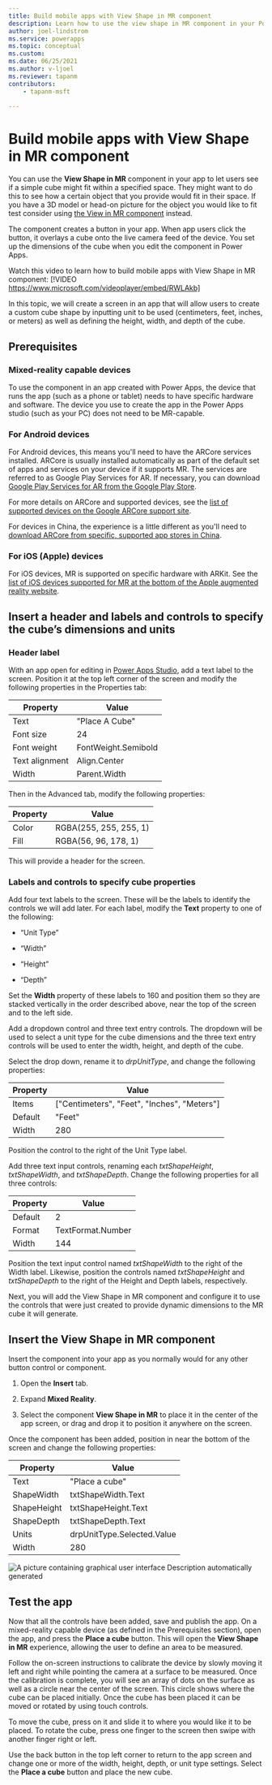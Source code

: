 ```yaml
---
title: Build mobile apps with View Shape in MR component
description: Learn how to use the view shape in MR component in your Power Apps.
author: joel-lindstrom
ms.service: powerapps
ms.topic: conceptual
ms.custom: 
ms.date: 06/25/2021
ms.author: v-ljoel
ms.reviewer: tapanm
contributors:
    - tapanm-msft
  
---
```


# Build mobile apps with View Shape in MR component

You can use the **View Shape in MR** component in your app to let users see if a simple cube might fit within a specified space. They might want to do this to see how a certain object that you provide would fit in their space. If you have a 3D model or head-on picture for the object you would like to fit test consider using [the View in MR component](https://docs.microsoft.com/en-us/powerapps/maker/canvas-apps/mixed-reality-component-view-mr) instead.

The component creates a button in your app. When app users click the button, it overlays a cube onto the live camera feed of the device. You set up the dimensions of the cube when you edit the component in Power Apps.

Watch this video to learn how to build mobile apps with View Shape in MR component:
[!VIDEO https://www.microsoft.com/videoplayer/embed/RWLAkb]

In this topic, we will create a screen in an app that will allow users to create a custom cube shape by inputting unit to be used (centimeters, feet, inches, or meters) as well as defining the height, width, and depth of the cube.

## Prerequisites

### Mixed-reality capable devices

To use the component in an app created with Power Apps, the device that runs the app (such as a phone or tablet) needs to have specific hardware and software. The device you use to create the app in the Power Apps studio (such as your PC) does not need to be MR-capable.

### For Android devices

For Android devices, this means you'll need to have the ARCore services installed. ARCore is usually installed automatically as part of the default set of apps and services on your device if it supports MR. The services are referred to as Google Play Services for AR. If necessary, you can download [Google Play Services for AR from the Google Play Store](https://play.google.com/store/apps/details?id=com.google.ar.core).

For more details on ARCore and supported devices, see the [list of supported devices on the Google ARCore support site](https://developers.google.com/ar/discover/supported-devices#android_play).

For devices in China, the experience is a little different as you'll need to [download ARCore from specific, supported app stores in China](https://developers.google.com/ar/discover/supported-devices#android_china).

### For iOS (Apple) devices

For iOS devices, MR is supported on specific hardware with ARKit. See the [list of iOS devices supported for MR at the bottom of the Apple augmented reality website](https://www.apple.com/augmented-reality/).

## Insert a header and labels and controls to specify the cube’s dimensions and units

### Header label

With an app open for editing in [Power Apps Studio](https://create.powerapps.com/), add a text label to the screen. Position it at the top left corner of the screen and modify the following properties in the Properties tab:

| Property       | Value               |
|----------------|---------------------|
| Text           | "Place A Cube"      |
| Font size      | 24                  |
| Font weight    | FontWeight.Semibold |
| Text alignment | Align.Center        |
| Width          | Parent.Width        |

Then in the Advanced tab, modify the following properties:

| Property | Value                  |
|----------|------------------------|
| Color    | RGBA(255, 255, 255, 1) |
| Fill     | RGBA(56, 96, 178, 1)   |


This will provide a header for the screen.

### Labels and controls to specify cube properties

Add four text labels to the screen. These will be the labels to identify the
controls we will add later. For each label, modify the **Text** property to one of the following:

-   “Unit Type”

-   “Width”

-   “Height”

-   “Depth”

Set the **Width** property of these labels to 160 and position them so they are stacked vertically in the order described above, near the top of the screen and to the left side.

Add a dropdown control and three text entry controls. The dropdown will be used to select a unit type for the cube dimensions and the three text entry controls will be used to enter the width, height, and depth of the cube.

Select the drop down, rename it to *drpUnitType*, and change the following properties:

| Property | Value                                       |
|----------|---------------------------------------------|
| Items    | ["Centimeters", "Feet", "Inches", "Meters"] |
| Default  | "Feet"                                      |
| Width    | 280                                         |

Position the control to the right of the Unit Type label.

Add three text input controls, renaming each *txtShapeHeight*, *txtShapeWidth*, and *txtShapeDepth*. Change the following properties for all three controls:

| Property | Value             |
|----------|-------------------|
| Default  | 2                 |
| Format   | TextFormat.Number |
| Width    | 144               |

Position the text input control named *txtShapeWidth* to the right of the Width label. Likewise, position the controls named *txtShapeHeight* and *txtShapeDepth* to the right of the Height and Depth labels, respectively.

Next, you will add the View Shape in MR component and configure it to use the controls that were just created to provide dynamic dimensions to the MR cube it will generate.

## Insert the View Shape in MR component

Insert the component into your app as you normally would for any other button control or component.

1.  Open the **Insert** tab.

2.  Expand **Mixed Reality**.

3.  Select the component **View Shape in MR** to place it in the center of the
    app screen, or drag and drop it to position it anywhere on the screen.

Once the component has been added, position in near the bottom of the screen and change the following properties:

| Property    | Value                      |
|-------------|----------------------------|
| Text        | "Place a cube"             |
| ShapeWidth  | txtShapeWidth.Text         |
| ShapeHeight | txtShapeHeight.Text        |
| ShapeDepth  | txtShapeDepth.Text         |
| Units       | drpUnitType.Selected.Value |
| Width       | 280                        |

![A picture containing graphical user interface Description automatically generated](media/build-mobile-apps-with-view-shape-in-mr-component/insert-the-view-shape-in-mr-component-1.jpg)

## Test the app

Now that all the controls have been added, save and publish the app. On a mixed-reality capable device (as defined in the Prerequisites section), open the app, and press the **Place a cube** button. This will open the **View Shape in MR** experience, allowing the user to define an area to be measured.

Follow the on-screen instructions to calibrate the device by slowly moving it left and right while pointing the camera at a surface to be measured. Once the calibration is complete, you will see an array of dots on the surface as well as a circle near the center of the screen. This circle shows where the cube can be placed initially. Once the cube has been placed it can be moved or rotated by using touch controls.

To move the cube, press on it and slide it to where you would like it to be placed. To rotate the cube, press one finger to the screen then swipe with another finger right or left.

Use the back button in the top left corner to return to the app screen and change one or more of the width, height, depth, or unit type settings. Select the **Place a cube** button and place the new cube.